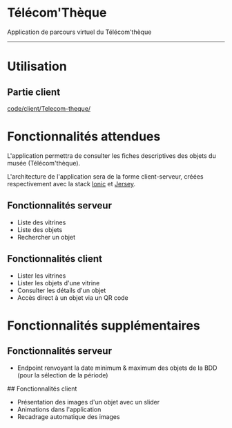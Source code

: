 Télécom'Thèque
==============

Application de parcours virtuel du Télécom'thèque

-------------------------------------------------

# Utilisation

## Partie client

[code/client/Telecom-theque/](code/client/Telecom-theque/)

# Fonctionnalités attendues

L'application permettra de consulter les fiches descriptives des objets du musée (Télécom'thèque).

L'architecture de l'application sera de la forme client-serveur, créées respectivement avec la stack [Ionic](http://ionicframework.com/) et [Jersey](https://jersey.java.net/).

## Fonctionnalités serveur

* Liste des vitrines
* Liste des objets
* Rechercher un objet

## Fonctionnalités client

* Lister les vitrines
* Lister les objets d'une vitrine
* Consulter les détails d'un objet
* Accès direct à un objet via un QR code

# Fonctionnalités supplémentaires

## Fonctionnalités serveur

* Endpoint renvoyant la date minimum & maximum des objets de la BDD (pour la sélection de la période)

## Fonctionnalités client

* Présentation des images d'un objet avec un slider
* Animations dans l'application
* Recadrage automatique des images
